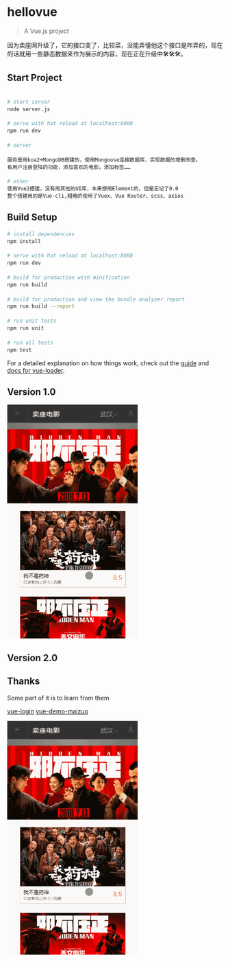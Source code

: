 # hellovue

> A Vue.js project

因为卖座网升级了，它的接口变了，比较菜，没能弄懂他这个接口是咋弄的，现在的话就用一些静态数据来作为展示的内容，现在正在升级中:hammer_and_wrench::hammer_and_wrench::hammer_and_wrench:。

## Start Project

``` bash

# start server
node server.js

# serve with hot reload at localhost:8080
npm run dev

# server

服务是用koa2+MongoDB搭建的，使用Mongoose连接数据库，实现数据的增删改查。
有用户注册登陆的功能，添加喜欢的电影，添加标签……

# other
使用Vue2搭建，没有用其他的UI库，本来想用Element的，但是忘记了0.0
整个搭建用的是Vue-cli,粗略的使用了Vuex、Vue Router、scss、axios


```

## Build Setup

``` bash
# install dependencies
npm install

# serve with hot reload at localhost:8080
npm run dev

# build for production with minification
npm run build

# build for production and view the bundle analyzer report
npm run build --report

# run unit tests
npm run unit

# run all tests
npm test
```

For a detailed explanation on how things work, check out the [guide](http://vuejs-templates.github.io/webpack/) and [docs for vue-loader](http://vuejs.github.io/vue-loader).

## Version 1.0

![image](https://github.com/volleAB/vue-hello/blob/master/lalala.gif)

## Version 2.0

## Thanks

Some part of it is to learn from them

[vue-login](https://github.com/stzhongjie/vue-login)
[vue-demo-maizuo](https://github.com/ChuckCZC/vue-demo-maizuo)

![image](https://github.com/volleAB/vue-hello/blob/master/lalala.gif)
